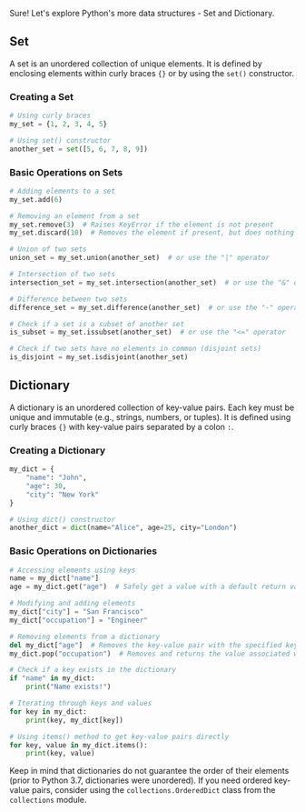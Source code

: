 Sure! Let's explore Python's more data structures - Set and Dictionary.

## Set
A set is an unordered collection of unique elements. It is defined by enclosing elements within curly braces `{}` or by using the `set()` constructor.

### Creating a Set
```python
# Using curly braces
my_set = {1, 2, 3, 4, 5}

# Using set() constructor
another_set = set([5, 6, 7, 8, 9])
```

### Basic Operations on Sets
```python
# Adding elements to a set
my_set.add(6)

# Removing an element from a set
my_set.remove(3)  # Raises KeyError if the element is not present
my_set.discard(10)  # Removes the element if present, but does nothing if not present

# Union of two sets
union_set = my_set.union(another_set)  # or use the "|" operator

# Intersection of two sets
intersection_set = my_set.intersection(another_set)  # or use the "&" operator

# Difference between two sets
difference_set = my_set.difference(another_set)  # or use the "-" operator

# Check if a set is a subset of another set
is_subset = my_set.issubset(another_set)  # or use the "<=" operator

# Check if two sets have no elements in common (disjoint sets)
is_disjoint = my_set.isdisjoint(another_set)
```

## Dictionary
A dictionary is an unordered collection of key-value pairs. Each key must be unique and immutable (e.g., strings, numbers, or tuples). It is defined using curly braces `{}` with key-value pairs separated by a colon `:`.

### Creating a Dictionary
```python
my_dict = {
    "name": "John",
    "age": 30,
    "city": "New York"
}

# Using dict() constructor
another_dict = dict(name="Alice", age=25, city="London")
```

### Basic Operations on Dictionaries
```python
# Accessing elements using keys
name = my_dict["name"]
age = my_dict.get("age")  # Safely get a value with a default return value if key not found

# Modifying and adding elements
my_dict["city"] = "San Francisco"
my_dict["occupation"] = "Engineer"

# Removing elements from a dictionary
del my_dict["age"]  # Removes the key-value pair with the specified key
my_dict.pop("occupation")  # Removes and returns the value associated with the specified key

# Check if a key exists in the dictionary
if "name" in my_dict:
    print("Name exists!")

# Iterating through keys and values
for key in my_dict:
    print(key, my_dict[key])

# Using items() method to get key-value pairs directly
for key, value in my_dict.items():
    print(key, value)
```

Keep in mind that dictionaries do not guarantee the order of their elements (prior to Python 3.7, dictionaries were unordered). If you need ordered key-value pairs, consider using the `collections.OrderedDict` class from the `collections` module.